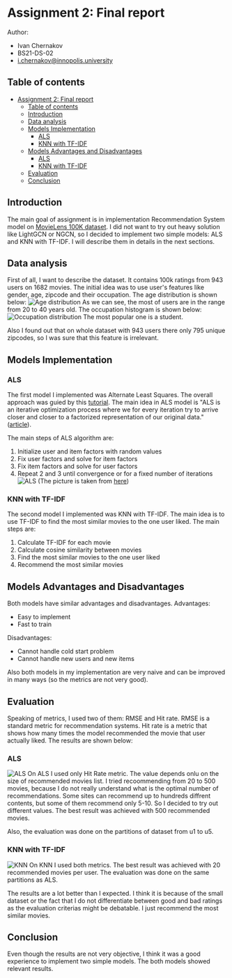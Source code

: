 # Assignment 2: Final report
Author:
- Ivan Chernakov
- BS21-DS-02
- i.chernakov@innopolis.university



## Table of contents
- [Assignment 2: Final report](#assignment-2-final-report)
  - [Table of contents](#table-of-contents)
  - [Introduction](#introduction)
  - [Data analysis](#data-analysis)
  - [Models Implementation](#model-mplementation)
    - [ALS](#als)
    - [KNN with TF-IDF](#knn-with-tf-idf)
  - [Models Advantages and Disadvantages](#model-advantages-and-disadvantages)
    - [ALS](#als-1)
    - [KNN with TF-IDF](#knn-with-tf-idf-1)
  - [Evaluation](#evaluation)
  - [Conclusion](#conclusion)

## Introduction
The main goal of assignment is in implementation Recommendation System model on [MovieLens 100K dataset](https://grouplens.org/datasets/movielens/100k/). I did not want to try out heavy solution like LightGCN or NGCN, so I decided to implement two simple models: ALS and KNN with TF-IDF. I will describe them in details in the next sections.

## Data analysis
First of all, I want to describe the dataset. It contains 100k ratings from 943 users on 1682 movies.
The initial idea was to use user's features like gender, age, zipcode and their occupation.
The age distribution is shown below:
![Age distribution](./figures/age_distribution.png)
As we can see, the most of users are in the range from 20 to 40 years old. 
The occupation histogram is shown below:
![Occupation distribution](./figures/occupations_histogram.png)
The most popular one is a student.

Also I found out that on whole dataset with 943 users there only 795 unique zipcodes, so I was sure that this feature is irrelevant.

## Models Implementation
### ALS
The first model I implemented was Alternate Least Squares. The overall approach was guied by this [tutorial](https://www.kaggle.com/code/pauloyuncha/recommendation-system-from-zero-to-hero-2?scriptVersionId=123152617). The main idea in ALS model is "ALS is an iterative optimization process where we for every iteration try to arrive closer and closer to a factorized representation of our original data." ([article](https://medium.com/radon-dev/als-implicit-collaborative-filtering-5ed653ba39fe)). 

The main steps of ALS algorithm are:
1. Initialize user and item factors with random values
2. Fix user factors and solve for item factors
3. Fix item factors and solve for user factors
4. Repeat 2 and 3 until convergence or for a fixed number of iterations
![ALS](./figures/als.png)
(The picture is taken from [here](https://russianblogs.com/article/18711021477/))

### KNN with TF-IDF
The second model I implemented was KNN with TF-IDF. The main idea is to use TF-IDF to find the most similar movies to the one user liked. The main steps are:
1. Calculate TF-IDF for each movie
2. Calculate cosine similarity between movies
3. Find the most similar movies to the one user liked
4. Recommend the most similar movies

## Models Advantages and Disadvantages
Both models have similar advantages and disadvantages.
Advantages:
- Easy to implement
- Fast to train

Disadvantages:
- Cannot handle cold start problem
- Cannot handle new users and new items

Also both models in my implementation are very naive and can be improved in many ways (so the metrics are not very good).

## Evaluation
Speaking of metrics, I used two of them: RMSE and Hit rate. RMSE is a standard metric for recommendation systems. Hit rate is a metric that shows how many times the model recommended the movie that user actually liked. The results are shown below:
### ALS
![ALS](./figures/ALS_evaluation.png)
On ALS I used only Hit Rate metric. The value depends onlu on the size of recommended movies list. I tried recoommending from 20 to 500 movies, because I do not really understand what is the optimal number of recommendations. Some sites can recommend up to hundreds diffrent contents, but some of them recommend only 5-10. So I decided to try out different values. The best result was achieved with 500 recommended movies.

Also, the evaluation was done on the partitions of dataset from u1 to u5. 
### KNN with TF-IDF
![KNN](./figures/KNN_evaluation.png)
On KNN I used both metrics. The best result was achieved with 20 recommended movies per user. The evaluation was done on the same partitions as ALS.

The results are a lot better than I expected. I think it is because of the small dataset or the fact that I do not differentiate between good and bad ratings as the evaluation criterias might be debatable. I just recommend the most similar movies. 

## Conclusion
Even though the results are not very objective, I think it was a good experience to implement two simple models. The both models showed relevant results.